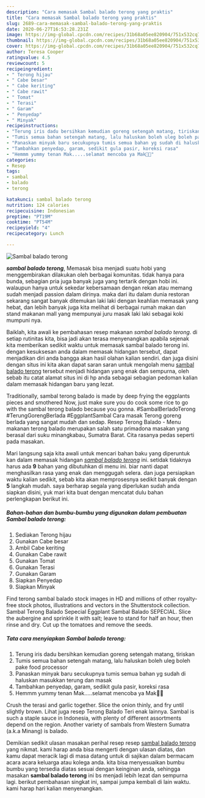 ```yaml
---
description: "Cara memasak Sambal balado terong yang praktis"
title: "Cara memasak Sambal balado terong yang praktis"
slug: 2689-cara-memasak-sambal-balado-terong-yang-praktis
date: 2020-06-27T16:53:28.231Z
image: https://img-global.cpcdn.com/recipes/31b68a05ee820904/751x532cq70/sambal-balado-terong-foto-resep-utama.jpg
thumbnail: https://img-global.cpcdn.com/recipes/31b68a05ee820904/751x532cq70/sambal-balado-terong-foto-resep-utama.jpg
cover: https://img-global.cpcdn.com/recipes/31b68a05ee820904/751x532cq70/sambal-balado-terong-foto-resep-utama.jpg
author: Teresa Cooper
ratingvalue: 4.5
reviewcount: 5
recipeingredient:
- " Terong hijau"
- " Cabe besar"
- " Cabe keriting"
- " Cabe rawit"
- " Tomat"
- " Terasi"
- " Garam"
- " Penyedap"
- " Minyak"
recipeinstructions:
- "Terung iris dadu bersihkan kemudian goreng setengah matang, tiriskan"
- "Tumis semua bahan setengah matang, lalu haluskan boleh uleg boleh pake food processor"
- "Panaskan minyak baru secukupnya tumis semua bahan yg sudah di haluskan masukkan terung dan masak"
- "Tambahkan penyedap, garam, sedikit gula pasir, koreksi rasa"
- "Hemmm yummy tenan Mak.....selamat mencoba ya Mak🥰🥰"
categories:
- Resep
tags:
- sambal
- balado
- terong

katakunci: sambal balado terong 
nutrition: 124 calories
recipecuisine: Indonesian
preptime: "PT19M"
cooktime: "PT54M"
recipeyield: "4"
recipecategory: Lunch

---
```



![Sambal balado terong](https://img-global.cpcdn.com/recipes/31b68a05ee820904/751x532cq70/sambal-balado-terong-foto-resep-utama.jpg)

<b><i>sambal balado terong</i></b>, Memasak bisa menjadi suatu hobi yang menggembirakan dilakukan oleh berbagai komunitas. tidak hanya para bunda, sebagian pria juga banyak juga yang tertarik dengan hobi ini. walaupun hanya untuk sekedar kebersamaan dengan rekan atau memang sudah menjadi passion dalam dirinya. maka dari itu dalam dunia restoran sekarang sangat banyak ditemukan laki laki dengan keahlian memasak yang hebat, dan lebih banyak juga kita melihat di berbagai rumah makan dan stand makanan mall yang mempunyai juru masak laki laki sebagai koki mumpuni nya.

Baiklah, kita awali ke pembahasan resep makanan <i>sambal balado terong</i>. di setiap rutinitas kita, bisa jadi akan terasa menyenangkan apabila sejenak kita memberikan sedikit waktu untuk memasak sambal balado terong ini. dengan kesuksesan anda dalam memasak hidangan tersebut, dapat menjadikan diri anda bangga akan hasil olahan kalian sendiri. dan juga disini dengan situs ini kita akan dapat saran saran untuk mengolah menu <u>sambal balado terong</u> tersebut menjadi hidangan yang enak dan sempurna, oleh sebab itu catat alamat situs ini di hp anda sebagai sebagian pedoman kalian dalam memasak hidangan baru yang lezat.

Traditionally, sambal terong balado is made by deep frying the eggplants pieces and smothered Now, just make sure you do cook some rice to go with the sambal terong balado because you gonna. #SambalBerladoTerong #TerungGorengBerlada #EggplantSambal Cara masak Terong goreng berlada yang sangat mudah dan sedap. Resep Terong Balado - Menu makanan terong balado merupakan salah satu primadona masakan yang berasal dari suku minangkabau, Sumatra Barat. Cita rasanya pedas seperti pada masakan.


Mari langsung saja kita awali untuk mencari bahan baku yang diperuntuk kan dalam memasak hidangan <u><i>sambal balado terong</i></u> ini. setidak tidaknya harus ada <b>9</b> bahan yang dibutuhkan di menu ini. biar nanti dapat menghasilkan rasa yang enak dan menggugah selera. dan juga persiapkan waktu kalian sedikit, sebab kita akan memprosesnya sedikit banyak dengan <b>5</b> langkah mudah. saya berharap segala yang diperlukan sudah anda siapkan disini, yuk mari kita buat dengan mencatat dulu bahan perlengkapan berikut ini.

<!--inarticleads1-->

##### Bahan-bahan dan bumbu-bumbu yang digunakan dalam pembuatan Sambal balado terong:

1. Sediakan  Terong hijau
1. Gunakan  Cabe besar
1. Ambil  Cabe keriting
1. Gunakan  Cabe rawit
1. Gunakan  Tomat
1. Gunakan  Terasi
1. Gunakan  Garam
1. Siapkan  Penyedap
1. Siapkan  Minyak


Find terong sambal balado stock images in HD and millions of other royalty-free stock photos, illustrations and vectors in the Shutterstock collection. Sambal Terong Balado Sepecial Eggplant Sambal Balado SEPECIAL. Slice the aubergine and sprinkle it with salt; leave to stand for half an hour, then rinse and dry. Cut up the tomatoes and remove the seeds. 

<!--inarticleads2-->

##### Tata cara menyiapkan Sambal balado terong:

1. Terung iris dadu bersihkan kemudian goreng setengah matang, tiriskan
1. Tumis semua bahan setengah matang, lalu haluskan boleh uleg boleh pake food processor
1. Panaskan minyak baru secukupnya tumis semua bahan yg sudah di haluskan masukkan terung dan masak
1. Tambahkan penyedap, garam, sedikit gula pasir, koreksi rasa
1. Hemmm yummy tenan Mak.....selamat mencoba ya Mak🥰🥰


Crush the terasi and garlic together. Slice the onion thinly, and fry until slightly brown. Lihat juga resep Terong Balado Teri enak lainnya. Sambal is such a staple sauce in Indonesia, with plenty of different assortments depend on the region. Another variety of sambals from Western Sumatra (a.k.a Minang) is balado. 

Demikian sedikit ulasan masakan perihal resep resep <u>sambal balado terong</u> yang nikmat. kami harap anda bisa mengerti dengan ulasan diatas, dan kamu dapat meracik lagi di masa datang untuk di sajikan dalam bermacam acara acara keluarga atau kolega anda. kita bisa menyesuaikan bumbu bumbu yang tersedia diatas sesuai dengan keinginan anda, sehingga masakan <b>sambal balado terong</b> ini bs menjadi lebih lezat dan sempurna lagi. berikut pembahasan singkat ini, sampai jumpa kembali di lain waktu. kami harap hari kalian menyenangkan.
